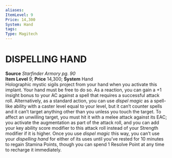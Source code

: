 ```yaml
---
aliases: 
ItemLevel: 9
Price: 14,300
System: Hand
tags: 
Type: Magitech
---
```

# DISPELLING HAND
**Source** _Starfinder Armory pg. 90_  
**Item Level** 9; **Price** 14,300; **System** Hand  
Holographic mystic sigils project from your hand when you activate this implant. Your hand must be free to do so. As a reaction, you can gain a +1 insight bonus to your AC against a spell that requires a successful attack roll. Alternatively, as a standard action, you can use _dispel magic_ as a spell-like ability with a caster level equal to your level, but it can’t counter spells and it can’t target anything other than you unless you touch the target. To affect an unwilling target, you must hit it with a melee attack against its EAC; you activate the augmentation as part of the attack roll, and you can add your key ability score modifier to this attack roll instead of your Strength modifier if it is higher. Once you use _dispel magic_ this way, you can’t use your _dispelling hand_ for either of its uses until you’ve rested for 10 minutes to regain Stamina Points, though you can spend 1 Resolve Point at any time to recharge it immediately.